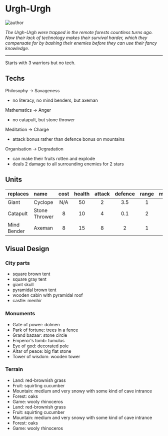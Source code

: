 # Urgh-Urgh

![author](https://img.shields.io/badge/author-Some%20guy%237671-%237289DA)

*The Urgh-Urgh were trapped in the remote forests  countless turns ago. Now their lack of technology makes their survival harder, which they compensate for by bashing their enemies before they can use their fancy knowledge.*

---

Starts with 3 warriors but no tech.

## Techs
Philosophy -> Savageness
- no literacy, no mind benders, but axeman

Mathematics -> Anger
- no catapult, but stone thrower

Meditation -> Charge
- attack bonus rather than defence bonus on mountains

Organisation -> Degradation
- can make their fruits rotten and explode
- deals 2 damage to all surrounding enemies for 2 stars

## Units

| replaces | name | cost | health | attack | defence | range | movement | skills |
|:---------|:-----|:----:|:------:|:------:|:-------:|:-----:|:--------:|:-------|
| Giant | Cyclope | N/A | 50 | 2 | 3.5 | 1 | 1 | Fortify |
| Catapult | Stone Thrower | 8 | 10 | 4 | 0.1 | 2 | 1 | Dash |
| Mind Bender | Axeman | 8 | 15 | 8 | 2 | 1 | 1 | Dash, Persist |

## Visual Design

### City parts

- square brown tent
- square gray tent
- giant skull
- pyramidal brown tent
- wooden cabin with pyramidal roof
- castle: menhir

### Monuments

- Gate of power: dolmen  
- Park of fortune: trees in a fence  
- Grand bazaar: stone circle  
- Emperor's tomb: tumulus  
- Eye of god: decorated pole  
- Altar of peace: big flat stone  
- Tower of wisdom: wooden tower  

### Terrain

- Land: red-brownish grass  
- Fruit: squirting cucumber  
- Mountain: medium and very snowy with some kind of cave intrance  
- Forest: oaks  
- Game: wooly rhinoceros  
- Land: red-brownish grass  
- Fruit: squirting cucumber  
- Mountain: medium and very snowy with some kind of cave intrance  
- Forest: oaks  
- Game: wooly rhinoceros  
